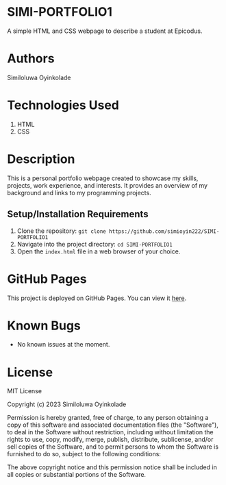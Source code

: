 # SIMI-PORTFOLIO1

A simple HTML and CSS webpage to describe a student at Epicodus.

# Authors

Similoluwa Oyinkolade

# Technologies Used

1. HTML
2. CSS

# Description

This is a personal portfolio webpage created to showcase my skills, projects, work experience, and interests. It provides an overview of my background and links to my programming projects.

## Setup/Installation Requirements

1. Clone the repository: `git clone https://github.com/simioyin222/SIMI-PORTFOLIO1`
2. Navigate into the project directory: `cd SIMI-PORTFOLIO1`
3. Open the `index.html` file in a web browser of your choice.

# GitHub Pages
This project is deployed on GitHub Pages. You can view it [here](https://simioyin222.github.io/SIMI-PORTFOLIO1/).

# Known Bugs

- No known issues at the moment.

# License

MIT License

Copyright (c) 2023 Similoluwa Oyinkolade

Permission is hereby granted, free of charge, to any person obtaining a copy of this software and associated documentation files (the "Software"), to deal in the Software without restriction, including without limitation the rights to use, copy, modify, merge, publish, distribute, sublicense, and/or sell copies of the Software, and to permit persons to whom the Software is furnished to do so, subject to the following conditions:

The above copyright notice and this permission notice shall be included in all copies or substantial portions of the Software.